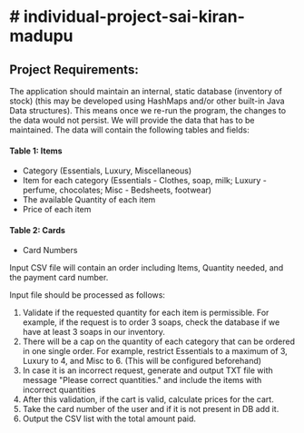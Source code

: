 # # individual-project-sai-kiran-madupu

## Project Requirements:
The application should maintain an internal, static database (inventory of stock)  (this may be developed using HashMaps and/or other  built-in Java Data structures). This means once we re-run the program, the changes to the data would not persist. We will provide the data that has to be maintained. The data will contain the following tables and fields:

#### Table 1: Items
- Category (Essentials, Luxury, Miscellaneous)
- Item for each category (Essentials - Clothes, soap, milk; Luxury - perfume, chocolates; Misc - Bedsheets, footwear)
- The available Quantity of each item
- Price of each item

#### Table 2: Cards
- Card Numbers

Input CSV file will contain an order including Items, Quantity needed, and the payment card number.

Input file should be processed as follows:
1. Validate if the requested quantity for each item is permissible. For example, if the request is to order 3 soaps, check the database if we have at least 3 soaps in our inventory.
2. There will be a cap on the quantity of each category that can be ordered in one single order. For example, restrict Essentials to a maximum of 3, Luxury to 4, and Misc to 6. (This will be configured beforehand)
3. In case it is an incorrect request, generate and output TXT file with message "Please correct quantities." and include the items with incorrect quantities
4. After this validation, if the cart is valid, calculate prices for the cart.
5. Take the card number of the user and if it is not present in DB add it.
6. Output the CSV list with the total amount paid.
